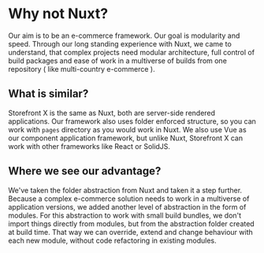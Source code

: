 # Why not Nuxt?

Our aim is to be an e-commerce framework. Our goal is modularity and speed. Through our long standing experience with Nuxt, we came to understand, that complex projects need modular architecture, full control of build packages and ease of work in a multiverse of builds from one repository ( like multi-country e-commerce ).

## What is similar?

Storefront X is the same as Nuxt, both are server-side rendered applications. Our framework also uses folder enforced structure, so you can work with `pages` directory as you would work in Nuxt. We also use Vue as our component application framework, but unlike Nuxt, Storefront X can work with other frameworks like React or SolidJS.

## Where we see our advantage?

We've taken the folder abstraction from Nuxt and taken it a step further. Because a complex e-commerce solution needs to work in a multiverse of application versions, we added another level of abstraction in the form of modules. For this abstraction to work with small build bundles, we don't import things directly from modules, but from the abstraction folder created at build time. That way we can override, extend and change behaviour with each new module, without code refactoring in existing modules.
